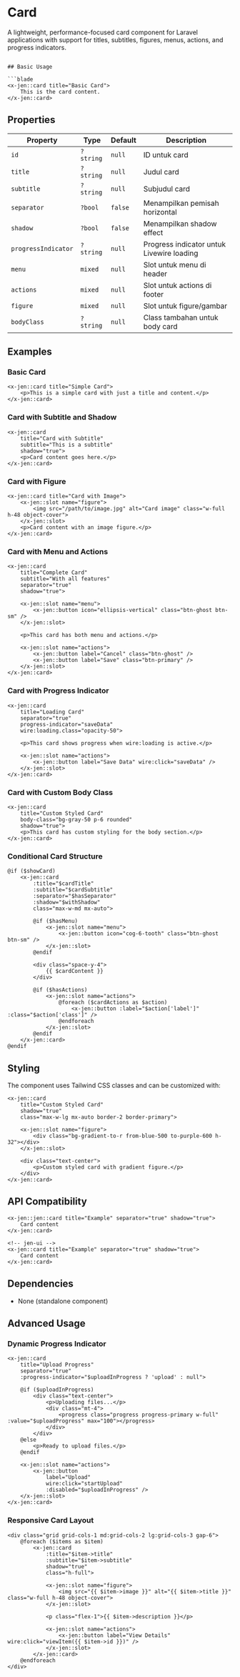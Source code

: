 # Card

A lightweight, performance-focused card component for Laravel applications with support for titles, subtitles, figures, menus, actions, and progress indicators.

```

## Basic Usage

```blade
<x-jen::card title="Basic Card">
    This is the card content.
</x-jen::card>
```

## Properties

| Property            | Type      | Default | Description                               |
| ------------------- | --------- | ------- | ----------------------------------------- |
| `id`                | `?string` | `null`  | ID untuk card                             |
| `title`             | `?string` | `null`  | Judul card                                |
| `subtitle`          | `?string` | `null`  | Subjudul card                             |
| `separator`         | `?bool`   | `false` | Menampilkan pemisah horizontal            |
| `shadow`            | `?bool`   | `false` | Menampilkan shadow effect                 |
| `progressIndicator` | `?string` | `null`  | Progress indicator untuk Livewire loading |
| `menu`              | `mixed`   | `null`  | Slot untuk menu di header                 |
| `actions`           | `mixed`   | `null`  | Slot untuk actions di footer              |
| `figure`            | `mixed`   | `null`  | Slot untuk figure/gambar                  |
| `bodyClass`         | `?string` | `null`  | Class tambahan untuk body card            |

## Examples

### Basic Card

```blade
<x-jen::card title="Simple Card">
    <p>This is a simple card with just a title and content.</p>
</x-jen::card>
```

### Card with Subtitle and Shadow

```blade
<x-jen::card
    title="Card with Subtitle"
    subtitle="This is a subtitle"
    shadow="true">
    <p>Card content goes here.</p>
</x-jen::card>
```

### Card with Figure

```blade
<x-jen::card title="Card with Image">
    <x-jen::slot name="figure">
        <img src="/path/to/image.jpg" alt="Card image" class="w-full h-48 object-cover">
    </x-jen::slot>
    <p>Card content with an image figure.</p>
</x-jen::card>
```

### Card with Menu and Actions

```blade
<x-jen::card
    title="Complete Card"
    subtitle="With all features"
    separator="true"
    shadow="true">

    <x-jen::slot name="menu">
        <x-jen::button icon="ellipsis-vertical" class="btn-ghost btn-sm" />
    </x-jen::slot>

    <p>This card has both menu and actions.</p>

    <x-jen::slot name="actions">
        <x-jen::button label="Cancel" class="btn-ghost" />
        <x-jen::button label="Save" class="btn-primary" />
    </x-jen::slot>
</x-jen::card>
```

### Card with Progress Indicator

```blade
<x-jen::card
    title="Loading Card"
    separator="true"
    progress-indicator="saveData"
    wire:loading.class="opacity-50">

    <p>This card shows progress when wire:loading is active.</p>

    <x-jen::slot name="actions">
        <x-jen::button label="Save Data" wire:click="saveData" />
    </x-jen::slot>
</x-jen::card>
```

### Card with Custom Body Class

```blade
<x-jen::card
    title="Custom Styled Card"
    body-class="bg-gray-50 p-6 rounded"
    shadow="true">
    <p>This card has custom styling for the body section.</p>
</x-jen::card>
```

### Conditional Card Structure

```blade
@if ($showCard)
    <x-jen::card
        :title="$cardTitle"
        :subtitle="$cardSubtitle"
        :separator="$hasSeparator"
        :shadow="$withShadow"
        class="max-w-md mx-auto">

        @if ($hasMenu)
            <x-jen::slot name="menu">
                <x-jen::button icon="cog-6-tooth" class="btn-ghost btn-sm" />
            </x-jen::slot>
        @endif

        <div class="space-y-4">
            {{ $cardContent }}
        </div>

        @if ($hasActions)
            <x-jen::slot name="actions">
                @foreach ($cardActions as $action)
                    <x-jen::button :label="$action['label']" :class="$action['class']" />
                @endforeach
            </x-jen::slot>
        @endif
    </x-jen::card>
@endif
```

## Styling

The component uses Tailwind CSS classes and can be customized with:

```blade
<x-jen::card
    title="Custom Styled Card"
    shadow="true"
    class="max-w-lg mx-auto border-2 border-primary">

    <x-jen::slot name="figure">
        <div class="bg-gradient-to-r from-blue-500 to-purple-600 h-32"></div>
    </x-jen::slot>

    <div class="text-center">
        <p>Custom styled card with gradient figure.</p>
    </div>
</x-jen::card>
```

## API Compatibility


```blade
<x-jen::jen::card title="Example" separator="true" shadow="true">
    Card content
</x-jen::card>

<!-- jen-ui -->
<x-jen::card title="Example" separator="true" shadow="true">
    Card content
</x-jen::card>
```

## Dependencies

-   None (standalone component)

## Advanced Usage

### Dynamic Progress Indicator

```blade
<x-jen::card
    title="Upload Progress"
    separator="true"
    :progress-indicator="$uploadInProgress ? 'upload' : null">

    @if ($uploadInProgress)
        <div class="text-center">
            <p>Uploading files...</p>
            <div class="mt-4">
                <progress class="progress progress-primary w-full" :value="$uploadProgress" max="100"></progress>
            </div>
        </div>
    @else
        <p>Ready to upload files.</p>
    @endif

    <x-jen::slot name="actions">
        <x-jen::button
            label="Upload"
            wire:click="startUpload"
            :disabled="$uploadInProgress" />
    </x-jen::slot>
</x-jen::card>
```

### Responsive Card Layout

```blade
<div class="grid grid-cols-1 md:grid-cols-2 lg:grid-cols-3 gap-6">
    @foreach ($items as $item)
        <x-jen::card
            :title="$item->title"
            :subtitle="$item->subtitle"
            shadow="true"
            class="h-full">

            <x-jen::slot name="figure">
                <img src="{{ $item->image }}" alt="{{ $item->title }}" class="w-full h-48 object-cover">
            </x-jen::slot>

            <p class="flex-1">{{ $item->description }}</p>

            <x-jen::slot name="actions">
                <x-jen::button label="View Details" wire:click="viewItem({{ $item->id }})" />
            </x-jen::slot>
        </x-jen::card>
    @endforeach
</div>
```
